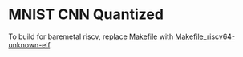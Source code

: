 # MNIST CNN Quantized

To build for baremetal riscv, replace [Makefile](./Makefile) with [Makefile_riscv64-unknown-elf](./Makefile_riscv64-unknown-elf).
